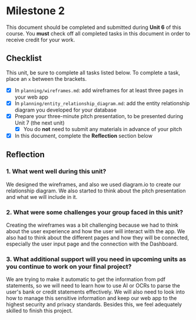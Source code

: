# Milestone 2

This document should be completed and submitted during **Unit 6** of this course. You **must** check off all completed tasks in this document in order to receive credit for your work.

## Checklist

This unit, be sure to complete all tasks listed below. To complete a task, place an `x` between the brackets.

- [X] In `planning/wireframes.md`: add wireframes for at least three pages in your web app
- [X] In `planning/entity_relationship_diagram.md`: add the entity relationship diagram you developed for your database
- [X] Prepare your three-minute pitch presentation, to be presented during Unit 7 (the next unit)
  - [X] You do **not** need to submit any materials in advance of your pitch
- [X] In this document, complete the **Reflection** section below

## Reflection

### 1. What went well during this unit?


We designed the wireframes, and also we used diagram.io to create our relationship diagram. We also started to think about the pitch presentation and what we will include in it.

### 2. What were some challenges your group faced in this unit?

Creating the wireframes was a bit challenging because we had to think about the user experience and how the user will interact with the app. We also had to think about the different pages and how they will be connected, especially the user input page and the connection with the Dashboard. 

### 3. What additional support will you need in upcoming units as you continue to work on your final project?

We are trying to make it automatic to get the information from pdf statements, so we will need to learn how to use AI or OCRs to parse the user's bank or credit statements effectively. We will also need to look into how to manage this sensitive information and keep our web app to the highest security and privacy standards. Besides this, we feel adequately skilled to finish this project.

